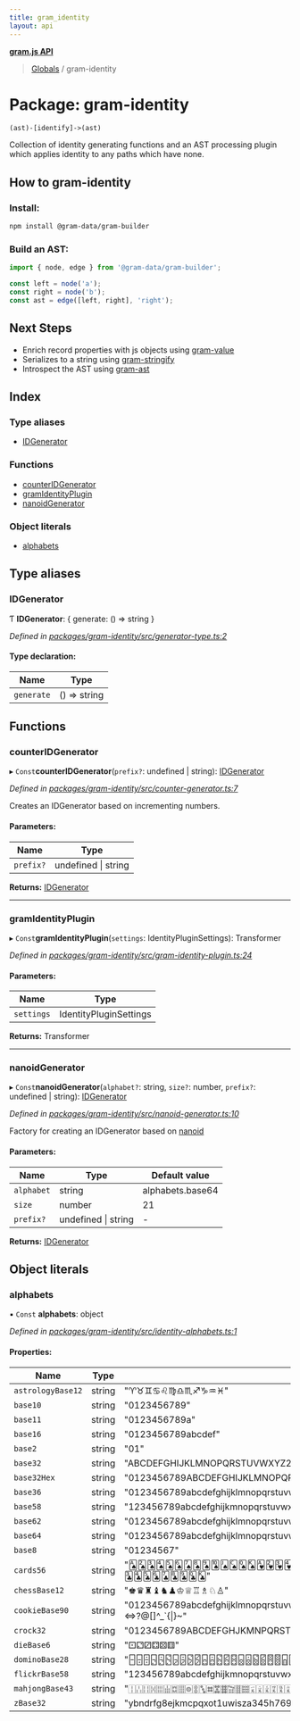 ```yaml
---
title: gram_identity
layout: api
---
```


**[gram.js API](../README.md)**

> [Globals](../globals.md) / gram-identity

# Package: gram-identity

`(ast)-[identify]->(ast)`

Collection of identity generating functions and an AST
processing plugin which applies identity to any paths
which have none. 

## How to gram-identity

### Install:

``` bash
npm install @gram-data/gram-builder
```

### Build an AST:

``` TypeScript
import { node, edge } from '@gram-data/gram-builder';

const left = node('a');
const right = node('b');
const ast = edge([left, right], 'right');
```

## Next Steps

- Enrich record properties with js objects using [gram-value](gram_value.md)
- Serializes to a string using [gram-stringify](gram_stringify.md)
- Introspect the AST using [gram-ast](gram_ast.md)

## Index

### Type aliases

* [IDGenerator](gram_identity.md#idgenerator)

### Functions

* [counterIDGenerator](gram_identity.md#counteridgenerator)
* [gramIdentityPlugin](gram_identity.md#gramidentityplugin)
* [nanoidGenerator](gram_identity.md#nanoidgenerator)

### Object literals

* [alphabets](gram_identity.md#alphabets)

## Type aliases

### IDGenerator

Ƭ  **IDGenerator**: { generate: () => string  }

*Defined in [packages/gram-identity/src/generator-type.ts:2](https://github.com/gram-data/gram-js/blob/d80fb0e/packages/gram-identity/src/generator-type.ts#L2)*

#### Type declaration:

Name | Type |
------ | ------ |
`generate` | () => string |

## Functions

### counterIDGenerator

▸ `Const`**counterIDGenerator**(`prefix?`: undefined \| string): [IDGenerator](gram_identity.md#idgenerator)

*Defined in [packages/gram-identity/src/counter-generator.ts:7](https://github.com/gram-data/gram-js/blob/d80fb0e/packages/gram-identity/src/counter-generator.ts#L7)*

Creates an IDGenerator based on incrementing numbers.

#### Parameters:

Name | Type |
------ | ------ |
`prefix?` | undefined \| string |

**Returns:** [IDGenerator](gram_identity.md#idgenerator)

___

### gramIdentityPlugin

▸ `Const`**gramIdentityPlugin**(`settings`: IdentityPluginSettings): Transformer

*Defined in [packages/gram-identity/src/gram-identity-plugin.ts:24](https://github.com/gram-data/gram-js/blob/d80fb0e/packages/gram-identity/src/gram-identity-plugin.ts#L24)*

#### Parameters:

Name | Type |
------ | ------ |
`settings` | IdentityPluginSettings |

**Returns:** Transformer

___

### nanoidGenerator

▸ `Const`**nanoidGenerator**(`alphabet?`: string, `size?`: number, `prefix?`: undefined \| string): [IDGenerator](gram_identity.md#idgenerator)

*Defined in [packages/gram-identity/src/nanoid-generator.ts:10](https://github.com/gram-data/gram-js/blob/d80fb0e/packages/gram-identity/src/nanoid-generator.ts#L10)*

Factory for creating an IDGenerator based on
[nanoid](https://github.com/ai/nanoid)

#### Parameters:

Name | Type | Default value |
------ | ------ | ------ |
`alphabet` | string | alphabets.base64 |
`size` | number | 21 |
`prefix?` | undefined \| string | - |

**Returns:** [IDGenerator](gram_identity.md#idgenerator)

## Object literals

### alphabets

▪ `Const` **alphabets**: object

*Defined in [packages/gram-identity/src/identity-alphabets.ts:1](https://github.com/gram-data/gram-js/blob/d80fb0e/packages/gram-identity/src/identity-alphabets.ts#L1)*

#### Properties:

Name | Type | Value |
------ | ------ | ------ |
`astrologyBase12` | string | "♈︎♉︎♊︎♋︎♌︎♍︎♎︎♏︎♐︎♑︎♒︎♓︎" |
`base10` | string | "0123456789" |
`base11` | string | "0123456789a" |
`base16` | string | "0123456789abcdef" |
`base2` | string | "01" |
`base32` | string | "ABCDEFGHIJKLMNOPQRSTUVWXYZ234567" |
`base32Hex` | string | "0123456789ABCDEFGHIJKLMNOPQRSTUV" |
`base36` | string | "0123456789abcdefghijklmnopqrstuvwxyz" |
`base58` | string | "123456789abcdefghijkmnopqrstuvwxyzABCDEFGHJKLMNPQRSTUVWXYZ" |
`base62` | string | "0123456789abcdefghijklmnopqrstuvwxyzABCDEFGHIJKLMNOPQRSTUVWXYZ" |
`base64` | string | "0123456789abcdefghijklmnopqrstuvwxyzABCDEFGHIJKLMNOPQRSTUVWXYZ\_@" |
`base8` | string | "01234567" |
`cards56` | string | "🂡🂢🂣🂤🂥🂦🂧🂨🂩🂪🂫🂬🂭🂮🂱🂲🂳🂴🂵🂶🂷🂸🂹🂺🂻🂼🂽🂾🃁🃂🃃🃄🃅🃆🃇🃈🃉🃊🃋🃌🃍🃎🃑🃒🃓🃔🃕🃖🃗🃘🃙🃝🃞" |
`chessBase12` | string | "♚♛♜♝♞♟♔♕♖♗♘♙" |
`cookieBase90` | string | "0123456789abcdefghijklmnopqrstuvwxyzABCDEFGHIJKLMNOPQRSTUVWXYZ!#$%&'()*+-./:<=\>?@[]^\_\`{\|}~" |
`crock32` | string | "0123456789ABCDEFGHJKMNPQRSTVWXYZ" |
`dieBase6` | string | "⚀⚁⚂⚃⚄⚅" |
`dominoBase28` | string | "🁣🁤🁫🁥🁬🁳🁦🁭🁴🁻🁧🁮🁵🁼🂃🁨🁯🁶🁽🂊🂋🁩🁰🁷🁾🂅🂌🂓" |
`flickrBase58` | string | "123456789abcdefghijkmnopqrstuvwxyzABCDEFGHJKLMNPQRSTUVWXYZ" |
`mahjongBase43` | string | "🀑🀒🀓🀔🀕🀖🀗🀘🀙🀚🀛🀜🀝🀞🀟🀠🀡🀇🀈🀉🀊🀋🀌🀍🀎🀏🀀🀁🀂🀃🀄︎🀅🀆🀐🀢🀣🀤🀥🀦🀧🀨🀩🀪" |
`zBase32` | string | "ybndrfg8ejkmcpqxot1uwisza345h769" |
